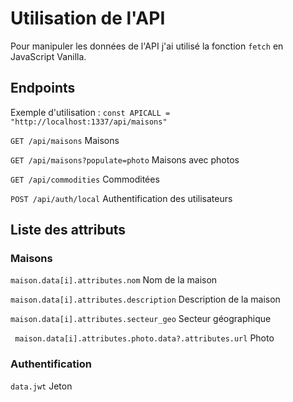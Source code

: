 # Utilisation de l'API

Pour manipuler les données de l'API j'ai utilisé la fonction ```fetch``` en JavaScript Vanilla.

## Endpoints

Exemple d'utilisation : ```const APICALL = "http://localhost:1337/api/maisons"```

```GET /api/maisons``` Maisons

```GET /api/maisons?populate=photo``` Maisons avec photos

```GET /api/commodities``` Commoditées

```POST /api/auth/local``` Authentification des utilisateurs

## Liste des attributs

### Maisons

```maison.data[i].attributes.nom``` Nom de la maison

```maison.data[i].attributes.description``` Description de la maison

```maison.data[i].attributes.secteur_geo``` Secteur géographique

``` maison.data[i].attributes.photo.data?.attributes.url``` Photo

### Authentification

```data.jwt``` Jeton